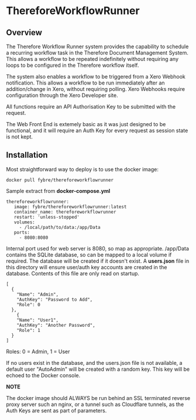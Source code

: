 # ThereforeWorkflowRunner
## Overview
The Therefore Workflow Runner system provides the capability to schedule a recurring workflow task in the Therefore Document Management System. This allows a workflow to be repeated indefinitely without requiring any loops to be configured in the Therefore workflow itself.

The system also enables a workflow to be triggered from a Xero Webhook notification. This allows a workflow to be run immediately after an addition/change in Xero, without requiring polling. Xero Webhooks require configuration through the Xero Developer site.

All functions require an API Authorisation Key to be submitted with the request.

The Web Front End is extemely basic as it was just designed to be functional, and it will require an Auth Key for every request as session state is not kept.

## Installation
Most straightforward way to deploy is to use the docker image:

`docker pull fybre/thereforeworkflowrunner`

Sample extract from **docker-compose.yml**

 ```
thereforeworkflowrunner:
    image: fybre/thereforeworkflowrunner:latest
    container_name: thereforeworkflowrunner
    restart: 'unless-stopped'
    volumes:
      - /local/path/to/data:/app/Data
    ports:
      - 8080:8080
```
Internal port used for web server is 8080, so map as appropriate.
/app/Data contains the SQLite database, so can be mapped to a local volume if required. The database will be created if it doesn't exist.
A **users.json** file in this directory will ensure user/auth key accounts are created in the database. Contents of this file are only read on startup.
```
[
  {
    "Name": "Admin",
    "AuthKey": "Password to Add",
    "Role": 0
  },
    {
    "Name": "User1",
    "AuthKey": "Another Password",
    "Role": 1
  }
]
```
Roles: 0 = Admin, 1 = User

If no users exist in the database, and the users.json file is not available, a default user "AutoAdmin" will be created with a random key. This key will be echoed to the Docker console.

**NOTE**

The docker image should ALWAYS be run behind an SSL terminated reverse proxy server such an nginx, or a tunnel such as Cloudflare tunnels, as the Auth Keys are sent as part of parameters.
